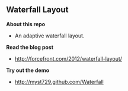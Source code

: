 Waterfall Layout 
----------------

**About this repo**

+ An adaptive waterfall layout.


**Read the blog post**

+ http://forcefront.com/2012/waterfall-layout/


**Try out the demo**

+ http://myst729.github.com/Waterfall